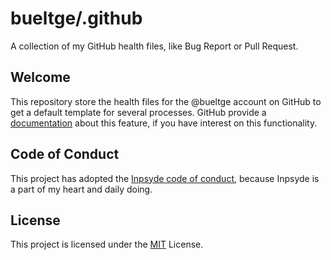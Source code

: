 # bueltge/.github
A collection of my GitHub health files, like Bug Report or Pull Request.

## Welcome
This repository store the health files for the @bueltge account on GitHub to get a default template for several processes.
GitHub provide a [documentation](https://docs.github.com/en/communities/setting-up-your-project-for-healthy-contributions/creating-a-default-community-health-file) about this feature, if you have interest on this functionality.

## Code of Conduct
This project has adopted the [Inpsyde code of conduct](https://github.com/inpsyde/.github), because Inpsyde is a part of my heart and daily doing.

## License
This project is licensed under the [MIT](./LICENSE) License.

